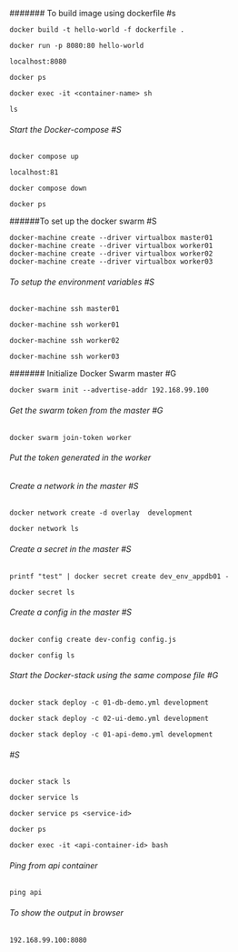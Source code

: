 ####### To build image using dockerfile #s
```
docker build -t hello-world -f dockerfile .

docker run -p 8080:80 hello-world

localhost:8080

docker ps

docker exec -it <container-name> sh

ls
```
###### Start the Docker-compose #S
```
docker compose up

localhost:81

docker compose down

docker ps
```

######To set up the docker swarm #S
```
docker-machine create --driver virtualbox master01
docker-machine create --driver virtualbox worker01
docker-machine create --driver virtualbox worker02
docker-machine create --driver virtualbox worker03

```
###### To setup the environment variables #S

```
docker-machine ssh master01

docker-machine ssh worker01

docker-machine ssh worker02

docker-machine ssh worker03

```

####### Initialize Docker Swarm master #G
```
docker swarm init --advertise-addr 192.168.99.100
```

###### Get the swarm token from the master #G
```
docker swarm join-token worker
```

###### Put the token generated in the worker

###### Create a network in the master #S
```
docker network create -d overlay  development

docker network ls
```

###### Create a secret in the master #S
```
printf "test" | docker secret create dev_env_appdb01 -

docker secret ls
```

###### Create a config in the master #S
```
docker config create dev-config config.js 

docker config ls
```

###### Start the Docker-stack using the same compose file #G

```
docker stack deploy -c 01-db-demo.yml development

docker stack deploy -c 02-ui-demo.yml development

docker stack deploy -c 01-api-demo.yml development

```
###### #S
```
docker stack ls

docker service ls

docker service ps <service-id>

docker ps

docker exec -it <api-container-id> bash

```
###### Ping from api container 
```
ping api
```

###### To show the output in browser 
```
192.168.99.100:8080
```
